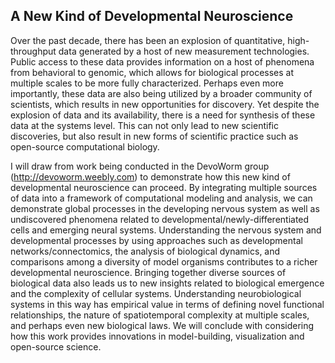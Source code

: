 ## A New Kind of Developmental Neuroscience  

Over the past decade, there has been an explosion of quantitative, high-throughput data generated by a host of new measurement technologies. Public access to these data provides information on a host of phenomena from behavioral to genomic, which allows for biological processes at multiple scales to be more fully characterized. Perhaps even more importantly, these data are also being utilized by a broader community of scientists, which results in new opportunities for discovery. Yet despite the explosion of data and its availability, there is a need for synthesis of these data at the systems level. This can not only lead to new scientific discoveries, but also result in new forms of scientific practice such as open-source computational biology.  

I will draw from work being conducted in the DevoWorm group (http://devoworm.weebly.com) to demonstrate how this new kind of developmental neuroscience can proceed. By integrating multiple sources of data into a framework of computational modeling and analysis, we can demonstrate global processes in the developing nervous system as well as undiscovered phenomena related to developmental/newly-differentiated cells and emerging neural systems. Understanding the nervous system and developmental processes by using approaches such as developmental networks/connectomics, the analysis of biological dynamics, and comparisons among a diversity of model organisms contributes to a richer developmental neuroscience. Bringing together diverse sources of biological data also leads us to new insights related to biological emergence and the complexity of cellular systems. Understanding neurobiological systems in this way has empirical value in terms of defining novel functional relationships, the nature of spatiotemporal complexity at multiple scales, and perhaps even new biological laws. We will conclude with considering how this work provides innovations in model-building, visualization and open-source science.  

